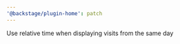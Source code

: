 ```yaml
---
'@backstage/plugin-home': patch
---
```


Use relative time when displaying visits from the same day
